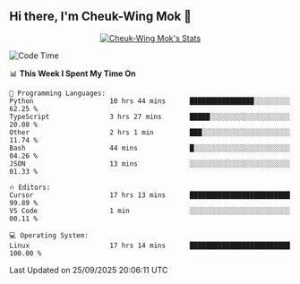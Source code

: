 ## Hi there, I'm Cheuk-Wing Mok 👋

<!--
**mozro0327/mozro0327** is a ✨ _special_ ✨ repository because its `README.md` (this file) appears on your GitHub profile.

Here are some ideas to get you started:

- 🔭 I’m currently working on ...
- 🌱 I’m currently learning ...
- 👯 I’m looking to collaborate on ...
- 🤔 I’m looking for help with ...
- 💬 Ask me about ...
- 📫 How to reach me: ...
- 😄 Pronouns: ...
- ⚡ Fun fact: ...
-->

<p align="center">
  <a href="https://github.com/mozro0327" class="rich-diff-level-one">
    <img src="https://github-readme-stats.vercel.app/api?username=mozro0327&title_color=333&text_color=777" alt="Cheuk-Wing Mok's Stats" >
    <!-- &hide=issues
    <img src="https://github-readme-stats.vercel.app/api?username=mozro0327&hide=issues&title_color=333&text_color=777" alt="Cheuk-Wing Mok's Stats" >
    -->
  </a>
</p>

<!--START_SECTION:waka-->
![Code Time](http://img.shields.io/badge/Code%20Time-3%2C877%20hrs%2046%20mins-blue)

📊 **This Week I Spent My Time On** 

```text
💬 Programming Languages: 
Python                   10 hrs 44 mins      ████████████████░░░░░░░░░   62.25 % 
TypeScript               3 hrs 27 mins       █████░░░░░░░░░░░░░░░░░░░░   20.08 % 
Other                    2 hrs 1 min         ███░░░░░░░░░░░░░░░░░░░░░░   11.74 % 
Bash                     44 mins             █░░░░░░░░░░░░░░░░░░░░░░░░   04.26 % 
JSON                     13 mins             ░░░░░░░░░░░░░░░░░░░░░░░░░   01.33 % 

🔥 Editors: 
Cursor                   17 hrs 13 mins      █████████████████████████   99.89 % 
VS Code                  1 min               ░░░░░░░░░░░░░░░░░░░░░░░░░   00.11 % 

💻 Operating System: 
Linux                    17 hrs 14 mins      █████████████████████████   100.00 % 
```


 Last Updated on 25/09/2025 20:06:11 UTC
<!--END_SECTION:waka-->
